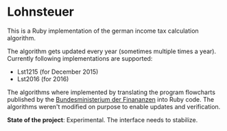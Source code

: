 # Lohnsteuer

This is a Ruby implementation of the german income tax calculation
algorithm.

The algorithm gets updated every year (sometimes multiple times a year).
Currently following implementations are supported:

* Lst1215 (for December 2015)
* Lst2016 (for 2016)

The algorithms where implemented by translating the program flowcharts
published by the [Bundesministerium der Finananzen](https://www.bmf-steuerrechner.de/)
into Ruby code.
The algorithms weren't modified on purpose to enable updates and verification.

**State of the project**: Experimental. The interface needs to stabilize.
